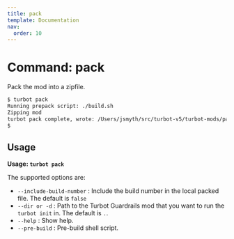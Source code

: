 ```yaml
---
title: pack
template: Documentation
nav:
  order: 10
---
```


# Command: pack

Pack the mod into a zipfile.

```bash
$ turbot pack
Running prepack script: ./build.sh
Zipping mod
turbot pack complete, wrote: /Users/jsmyth/src/turbot-v5/turbot-mods/packages/aws-macie/index.zip
$ 

```

## Usage

**Usage: `turbot pack`**

The supported options are:
- `--include-build-number` : Include the build number in the local packed file.  The default is `false`
- `--dir or -d` : Path to the Turbot Guardrails mod that you want to run the `turbot init` in.  The default is `.`.
- `--help` : Show help.
- `--pre-build` : Pre-build shell script.
